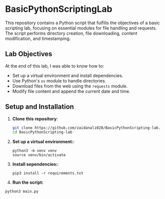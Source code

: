 # BasicPythonScriptingLab

This repository contains a Python script that fulfills the objectives of a basic scripting lab, focusing on essential modules for file handling and requests. The script performs directory creation, file downloading, content modification, and timestamping.

## Lab Objectives
At the end of this lab, I was able to know how to:
- Set up a virtual environment and install dependencies.
- Use Python's `os` module to handle directories.
- Download files from the web using the `requests` module.
- Modify file content and append the current date and time.

## Setup and Installation
1. **Clone this repository**:
   ```bash
   git clone https://github.com/zaidanali028/BasicPythonScripting-lab.git
   cd BasicPythonScripting-lab

2. **Set up a virtual environment:**:
    ```
    python3 -m venv venv
    source venv/bin/activate

3. **Install sependencies:**:
    ```
    pip3 install -r requirements.txt

4. **Run the script:**
```
python3 main.py
